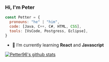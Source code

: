 ### Hi, I'm Peter

```js
const Petter = {
  pronouns: "he" | "him",
  code: [Java, C++, C#, HTML, CSS],
  tools: [VsCode, Postgress, Eclipse],
}
```

- 🌱 I’m currently learning **React** and **Javascript**

[![Petter96's github stats](https://github-readme-stats.vercel.app/api?username=Petter96)](https://github.com/Petter96/github-readme-stats)

<!--
**Petter96/Petter96** is a ✨ _special_ ✨ repository because its `README.md` (this file) appears on your GitHub profile.

Here are some ideas to get you started:

- 🔭 I’m currently working on ...
- 🌱 I’m currently learning ...
- 👯 I’m looking to collaborate on ...
- 🤔 I’m looking for help with ...
- 💬 Ask me about ...
- 📫 How to reach me: ...
- 😄 Pronouns: ...
- ⚡ Fun fact: ...
-->
